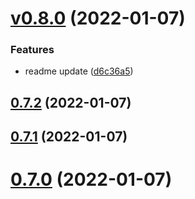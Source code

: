 # [v0.8.0](https://github.com/pabpazjim/bdd_metamodel/compare/v0.7.2...v0.8.0) (2022-01-07)


### Features

* readme update ([d6c36a5](https://github.com/pabpazjim/bdd_metamodel/commit/d6c36a56b73a5310b6a16d784d6d07582b58b114))



## [0.7.2](https://github.com/pabpazjim/bdd_metamodel/compare/v0.7.1...v0.7.2) (2022-01-07)



## [0.7.1](https://github.com/pabpazjim/bdd_metamodel/compare/v0.7.0...v0.7.1) (2022-01-07)



# [0.7.0](https://github.com/pabpazjim/bdd_metamodel/compare/v0.6.0...v0.7.0) (2022-01-07)



